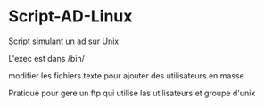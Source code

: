 Script-AD-Linux
===============

Script simulant un ad sur Unix

L'exec est dans /bin/

modifier les fichiers texte pour ajouter des utilisateurs en masse

Pratique pour gere un ftp qui utilise las utilisateurs et groupe d'unix